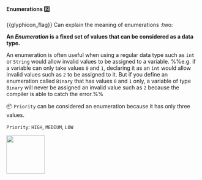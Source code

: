 <div id="title">

#### Enumerations :two:

<span id="prereqs"></span>

</div>
<span id="outcomes">{{glyphicon_flag}} Can explain the meaning of enumerations :two:</span>

<div id="body">

**An _Enumeration_ is a fixed set of values that can be considered as a data type.** 

An enumeration is often useful when using a regular data type such as `int` or `String` would allow invalid values to be assigned to a variable. %%e.g. if a variable can only take values `0` and `1`, declaring it as an `int` would allow invalid values such as `2` to be assigned to it. But if you define an enumeration called `Binary` that has values `0` and `1` only, a variable of type `Binary` will never be assigned an invalid value such as `2` because the compiler is able to catch the error.%%

<panel src="../../../uml/classDiagrams/enumerations/what/unit-inElsewhere-asFlat.md" boilerplate header="{{glyphicon_education}} UML → Class Diagrams → Enumerations" expanded />

<p/>

<tip-box>

:package: `Priority` can be considered an enumeration because it has only three values.

`Priority`: `HIGH`, `MEDIUM`, `LOW`

<img src="{{baseUrl}}/oopDesign/classes/enumerations/images/priority.png" height="100" />
<p/>

</tip-box>

</div>

<div id="extras">
  <include src="exercises.md"/>
</div>